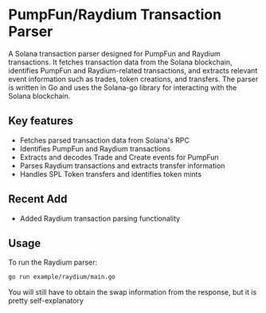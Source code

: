 # PumpFun/Raydium Transaction Parser

A Solana transaction parser designed for PumpFun and Raydium transactions. It fetches transaction data from the Solana blockchain, identifies PumpFun and Raydium-related transactions, and extracts relevant event information such as trades, token creations, and transfers. The parser is written in Go and uses the Solana-go library for interacting with the Solana blockchain.

## Key features

- Fetches parsed transaction data from Solana's RPC
- Identifies PumpFun and Raydium transactions
- Extracts and decodes Trade and Create events for PumpFun
- Parses Raydium transactions and extracts transfer information
- Handles SPL Token transfers and identifies token mints

## Recent Add

- Added Raydium transaction parsing functionality

## Usage

To run the Raydium parser:

```bash
go run example/raydium/main.go
```

You will still have to obtain the swap information from the response, but it is pretty self-explanatory
